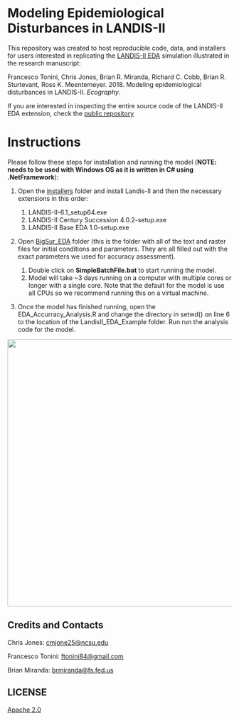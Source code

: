 # Modeling Epidemiological Disturbances in LANDIS-II

This repository was created to host reproducible code, data, and installers for users interested in replicating the [LANDIS-II EDA](http://www.landis-ii.org/extensions) simulation illustrated in the research manuscript:

Francesco Tonini, Chris Jones, Brian R. Miranda, Richard C. Cobb, Brian R. Sturtevant, Ross K. Meentemeyer. 2018. Modeling epidemiological disturbances in LANDIS-II. _Ecography_.

If you are interested in inspecting the entire source code of the LANDIS-II EDA extension, check the [public repository](https://github.com/LANDIS-II-Foundation/Extension-Base-EDA)

# Instructions

Please follow these steps for installation and running the model (__NOTE: needs to be used with Windows OS as it is written in C# using .NetFramework__):

1. Open the [installers](./installers) folder and install Landis-II and then the necessary extensions in this order:

    1. LANDIS-II-6.1_setup64.exe
    2. LANDIS-II Century Succession 4.0.2-setup.exe
    3. LANDIS-II Base EDA 1.0-setup.exe

2.	Open [BigSur_EDA](./BigSur_EDA) folder (this is the folder with all of the text and raster files for initial conditions and parameters. They are all filled out with the exact parameters we used for accuracy assessment).

    1. Double click on __SimpleBatchFile.bat__ to start running the model.
    2. Model will take ~3 days running on a computer with multiple cores or longer with a single core. Note that the default for the model is use all CPUs so we recommend running this on a virtual machine.

3. Once the model has finished running, open the EDA_Accurracy_Analysis.R and change the directory in setwd() on line 6 to the location of the LandisII_EDA_Example folder. Run run the analysis code for the model. 

<img src="img/Fig2.jpg" height="600">

## Credits and Contacts

Chris Jones: <cmjone25@ncsu.edu>

Francesco Tonini: <ftonini84@gmail.com>

Brian Miranda: <brmiranda@fs.fed.us>

## LICENSE

[Apache 2.0](LICENSE)
